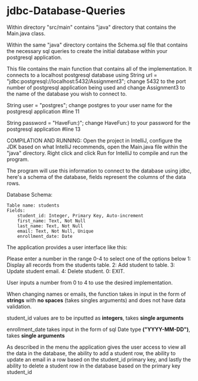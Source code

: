 # jdbc-Database-Queries

Within directory "src/main" contains "java" directory that contains the Main.java class. 

Within the same "java" directory contains the Schema.sql file that contains the necessary sql queries to create the initial database within your postgresql application.

This file contains the main function that contains all of the implementation. It connects to a localhost postgresql database using String url = "jdbc:postgresql://localhost:5432/Assignment3"; change 5432 to the port number of postgresql application being used and change Assignment3 to the name of the database you wish to connect to.

String user = "postgres"; change postgres to your user name for the postgresql application #line 11

String password = "HaveFun:)"; change HaveFun:) to your password for the postgresql application #line 13

COMPILATION AND RUNNING: Open the project in IntelliJ, configure the JDK based on what IntelliJ recommends, open the Main.java file within the "java" directory. Right click and click Run for IntelliJ to compile and run the program.

The program will use this information to connect to the database using jdbc, here's a schema of the database, fields represent the columns of the data rows.

Database Schema:

    Table name: students
    Fields:
        student_id: Integer, Primary Key, Auto-increment
        first_name: Text, Not Null
        last_name: Text, Not Null
        email: Text, Not Null, Unique
        enrollment_date: Date

The application provides a user interface like this:

Please enter a number in the range 0-4 to select one of the options below
1: Display all records from the students table.
2: Add student to table.
3: Update student email.
4: Delete student.
0: EXIT.

User inputs a number from 0 to 4 to use the desired implementation.

When changing names or emails, the function takes in input in the form of **strings** with **no spaces** (takes singles arguments) and does not have data validation.

student_id values are to be inputted as **integers**, takes **single arguments**

enrollment_date takes input in the form of sql Date type **("YYYY-MM-DD")**, takes **single arguments**

As described in the menu the application gives the user access to view all the data in the database, the ability to add a student row, the ability to update an email in a row based on the student_id primary key, and lastly the ability to delete a student row in the database based on the primary key student_id

